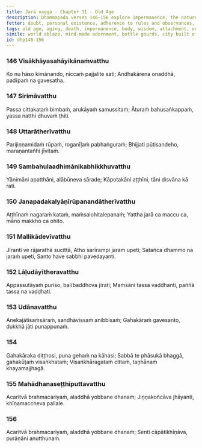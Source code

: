 ```yaml
---
title: Jarā vagga - Chapter 11 - Old Age
description: Dhammapada verses 146–156 explore impermanence, the nature of the body, and the inevitability of aging and death. Through metaphors of a world ablaze, a decaying body, the house-builder and a city of bones, they point to life's transience and the futility of clinging to sensual pleasures. The verses highlight the cultivation of wisdom, detachment, and the pursuit of an unconditioned state beyond constructs, contrasting fleeting youth and inevitable old age with the timeless teachings that lead to liberation.
fetter: doubt, personal existence, adherence to rules and observances, conceit, ill-will, sensual desire, ignorance
tags: old age, aging, death, impermanence, body, wisdom, attachment, unconditioned, liberation, Dhamma, sages, dhp
simile: world ablaze, mind-made adornment, bottle gourds, city built of bones, royal chariots, house-builder, old herons
id: dhp146-156
---
```


### 146 Visākhāyasahāyikānaṁvatthu

Ko nu hāso kimānando,
niccaṁ pajjalite sati;
Andhakārena onaddhā,
padīpaṁ na gavesatha.

### 147 Sirimāvatthu

Passa cittakataṁ bimbaṁ,
arukāyaṁ samussitaṁ;
Āturaṁ bahusaṅkappaṁ,
yassa natthi dhuvaṁ ṭhiti.

### 148 Uttarātherīvatthu

Parijiṇṇamidaṁ rūpaṁ,
roganīḷaṁ pabhaṅguraṁ;
Bhijjati pūtisandeho,
maraṇantañhi jīvitaṁ.

### 149 Sambahulaadhimānikabhikkhuvatthu

Yānimāni apatthāni,
alābūneva sārade;
Kāpotakāni aṭṭhīni,
tāni disvāna kā rati.

### 150 Janapadakalyāṇīrūpanandātherīvatthu

Aṭṭhīnaṁ nagaraṁ kataṁ,
maṁsalohitalepanaṁ;
Yattha jarā ca maccu ca,
māno makkho ca ohito.

### 151 Mallikādevīvatthu

Jīranti ve rājarathā sucittā,
Atho sarīrampi jaraṁ upeti;
Satañca dhammo na jaraṁ upeti,
Santo have sabbhi pavedayanti.

### 152 Lāḷudāyītheravatthu

Appassutāyaṁ puriso,
balībaddhova jīrati;
Maṁsāni tassa vaḍḍhanti,
paññā tassa na vaḍḍhati.

### 153 Udānavatthu

Anekajātisaṁsāraṁ,
sandhāvissaṁ anibbisaṁ;
Gahakāraṁ gavesanto,
dukkhā jāti punappunaṁ.

### 154

Gahakāraka diṭṭhosi,
puna gehaṁ na kāhasi;
Sabbā te phāsukā bhaggā,
gahakūṭaṁ visaṅkhataṁ;
Visaṅkhāragataṁ cittaṁ,
taṇhānaṁ khayamajjhagā.

### 155 Mahādhanaseṭṭhiputtavatthu

Acaritvā brahmacariyaṁ,
aladdhā yobbane dhanaṁ;
Jiṇṇakoñcāva jhāyanti,
khīṇamaccheva pallale.

### 156

Acaritvā brahmacariyaṁ,
aladdhā yobbane dhanaṁ;
Senti cāpātikhīṇāva,
purāṇāni anutthunaṁ.